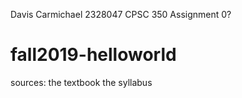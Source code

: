Davis Carmichael
2328047
CPSC 350
Assignment 0?

# fall2019-helloworld

sources:
the textbook
the syllabus
